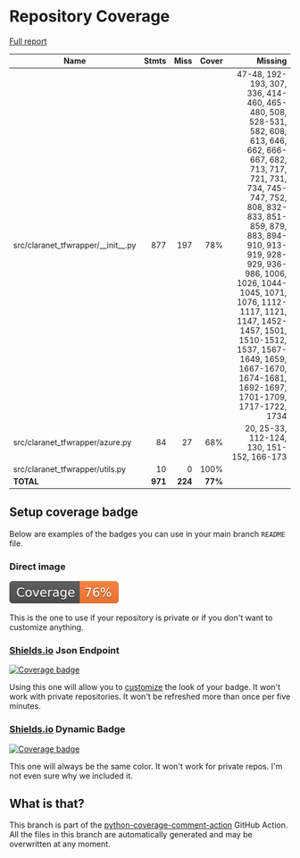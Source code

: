 # Repository Coverage

[Full report](https://htmlpreview.github.io/?https://github.com/claranet/tfwrapper/blob/python-coverage-comment-action-data/htmlcov/index.html)

| Name                                    |    Stmts |     Miss |   Cover |   Missing |
|---------------------------------------- | -------: | -------: | ------: | --------: |
| src/claranet\_tfwrapper/\_\_init\_\_.py |      877 |      197 |     78% |47-48, 192-193, 307, 336, 414-460, 465-480, 508, 528-531, 582, 608, 613, 646, 662, 666-667, 682, 713, 717, 721, 731, 734, 745-747, 752, 808, 832-833, 851-859, 879, 883, 894-910, 913-919, 928-929, 936-986, 1006, 1026, 1044-1045, 1071, 1076, 1112-1117, 1121, 1147, 1452-1457, 1501, 1510-1512, 1537, 1567-1649, 1659, 1667-1670, 1674-1681, 1692-1697, 1701-1709, 1717-1722, 1734 |
| src/claranet\_tfwrapper/azure.py        |       84 |       27 |     68% |20, 25-33, 112-124, 130, 151-152, 166-173 |
| src/claranet\_tfwrapper/utils.py        |       10 |        0 |    100% |           |
|                               **TOTAL** |  **971** |  **224** | **77%** |           |


## Setup coverage badge

Below are examples of the badges you can use in your main branch `README` file.

### Direct image

[![Coverage badge](https://raw.githubusercontent.com/claranet/tfwrapper/python-coverage-comment-action-data/badge.svg)](https://htmlpreview.github.io/?https://github.com/claranet/tfwrapper/blob/python-coverage-comment-action-data/htmlcov/index.html)

This is the one to use if your repository is private or if you don't want to customize anything.

### [Shields.io](https://shields.io) Json Endpoint

[![Coverage badge](https://img.shields.io/endpoint?url=https://raw.githubusercontent.com/claranet/tfwrapper/python-coverage-comment-action-data/endpoint.json)](https://htmlpreview.github.io/?https://github.com/claranet/tfwrapper/blob/python-coverage-comment-action-data/htmlcov/index.html)

Using this one will allow you to [customize](https://shields.io/endpoint) the look of your badge.
It won't work with private repositories. It won't be refreshed more than once per five minutes.

### [Shields.io](https://shields.io) Dynamic Badge

[![Coverage badge](https://img.shields.io/badge/dynamic/json?color=brightgreen&label=coverage&query=%24.message&url=https%3A%2F%2Fraw.githubusercontent.com%2Fclaranet%2Ftfwrapper%2Fpython-coverage-comment-action-data%2Fendpoint.json)](https://htmlpreview.github.io/?https://github.com/claranet/tfwrapper/blob/python-coverage-comment-action-data/htmlcov/index.html)

This one will always be the same color. It won't work for private repos. I'm not even sure why we included it.

## What is that?

This branch is part of the
[python-coverage-comment-action](https://github.com/marketplace/actions/python-coverage-comment)
GitHub Action. All the files in this branch are automatically generated and may be
overwritten at any moment.